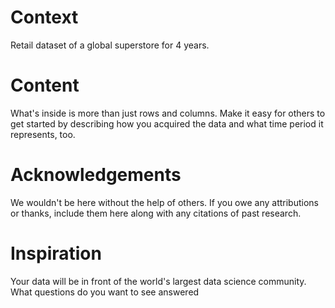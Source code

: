 # Context
Retail dataset of a global superstore for 4 years.

# Content
What's inside is more than just rows and columns. Make it easy for others to get started by describing how you acquired the data and what time period it represents, too.

# Acknowledgements
We wouldn't be here without the help of others. If you owe any attributions or thanks, include them here along with any citations of past research.

# Inspiration
Your data will be in front of the world's largest data science community. What questions do you want to see answered
